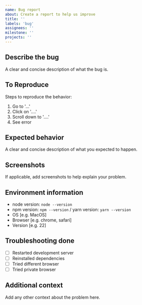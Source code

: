 ```yaml
---
name: Bug report
about: Create a report to help us improve
title: ''
labels: 'bug'
assignees: ''
milestone: ''
projects: ''
---
```


## Describe the bug

A clear and concise description of what the bug is.

## To Reproduce

Steps to reproduce the behavior:

1. Go to '...'
2. Click on '....'
3. Scroll down to '....'
4. See error

## Expected behavior

A clear and concise description of what you expected to happen.

## Screenshots

If applicable, add screenshots to help explain your problem.

## Environment information

- node version: `node --version`
- npm version: `npm --version` / yarn version: `yarn --version`
- OS [e.g. MacOS]
- Browser [e.g. chrome, safari]
- Version [e.g. 22]

## Troubleshooting done

- [ ] Restarted development server
- [ ] Reinstalled dependencies
- [ ] Tried different browser
- [ ] Tried private browser

## Additional context

Add any other context about the problem here.
